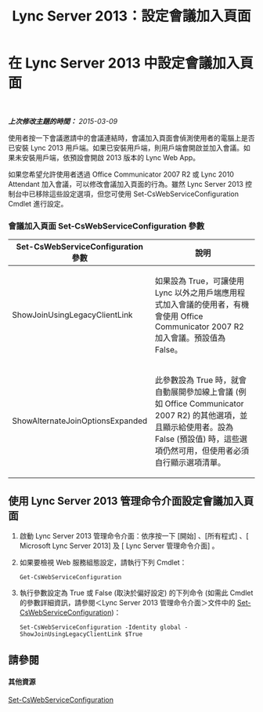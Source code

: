 ﻿---
title: Lync Server 2013：設定會議加入頁面
TOCTitle: 設定會議加入頁面
ms:assetid: 45880423-47f4-49af-b825-cbd8e3fc1046
ms:mtpsurl: https://technet.microsoft.com/zh-tw/library/JJ204861(v=OCS.15)
ms:contentKeyID: 49290776
ms.date: 08/10/2015
mtps_version: v=OCS.15
ms.translationtype: HT
---

# 在 Lync Server 2013 中設定會議加入頁面

 

_**上次修改主題的時間：** 2015-03-09_

使用者按一下會議邀請中的會議連結時，會議加入頁面會偵測使用者的電腦上是否已安裝 Lync 2013 用戶端。如果已安裝用戶端，則用戶端會開啟並加入會議。如果未安裝用戶端，依預設會開啟 2013 版本的 Lync Web App。

如果您希望允許使用者透過 Office Communicator 2007 R2 或 Lync 2010 Attendant 加入會議，可以修改會議加入頁面的行為。雖然 Lync Server 2013 控制台中已移除這些設定選項，但您可使用 Set-CsWebServiceConfiguration Cmdlet 進行設定。

### 會議加入頁面 Set-CsWebServiceConfiguration 參數

<table>
<colgroup>
<col style="width: 50%" />
<col style="width: 50%" />
</colgroup>
<thead>
<tr class="header">
<th>Set-CsWebServiceConfiguration 參數</th>
<th>說明</th>
</tr>
</thead>
<tbody>
<tr class="odd">
<td><p>ShowJoinUsingLegacyClientLink</p></td>
<td><p>如果設為 True，可讓使用 Lync 以外之用戶端應用程式加入會議的使用者，有機會使用 Office Communicator 2007 R2 加入會議。預設值為 False。</p></td>
</tr>
<tr class="even">
<td><p>ShowAlternateJoinOptionsExpanded</p></td>
<td><p>此參數設為 True 時，就會自動展開參加線上會議 (例如 Office Communicator 2007 R2) 的其他選項，並且顯示給使用者。設為 False (預設值) 時，這些選項仍然可用，但使用者必須自行顯示選項清單。</p></td>
</tr>
</tbody>
</table>


## 使用 Lync Server 2013 管理命令介面設定會議加入頁面

1.  啟動 Lync Server 2013 管理命令介面：依序按一下 \[開始\] 、\[所有程式\] 、\[ Microsoft Lync Server 2013\] 及 \[ Lync Server 管理命令介面\] 。

2.  如果要檢視 Web 服務組態設定，請執行下列 Cmdlet：
    
        Get-CsWebServiceConfiguration

3.  執行參數設定為 True 或 False (取決於偏好設定) 的下列命令 (如需此 Cmdlet 的參數詳細資訊，請參閱＜Lync Server 2013 管理命令介面＞文件中的 [Set-CsWebServiceConfiguration](set-cswebserviceconfiguration.md))：
    
        Set-CsWebServiceConfiguration -Identity global -ShowJoinUsingLegacyClientLink $True

## 請參閱

#### 其他資源

[Set-CsWebServiceConfiguration](set-cswebserviceconfiguration.md)

